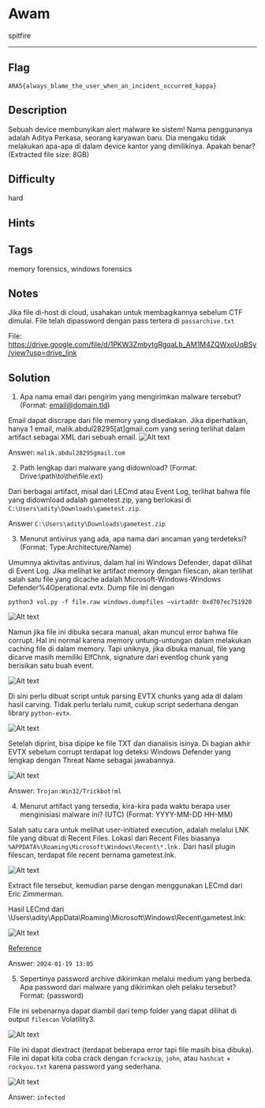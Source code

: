 # Awam

spitfire

---

## Flag

```
ARA5{always_blame_the_user_when_an_incident_occurred_kappa}
```


## Description
Sebuah device membunyikan alert malware ke sistem! Nama penggunanya adalah Aditya Perkasa, seorang karyawan baru. Dia mengaku tidak melakukan apa-apa di dalam device kantor yang dimilikinya. Apakah benar? (Extracted file size: 8GB)

## Difficulty
hard

## Hints

## Tags
memory forensics, windows forensics

## Notes
Jika file di-host di cloud, usahakan untuk membagikannya sebelum CTF dimulai. File telah dipassword dengan pass tertera di `passarchive.txt`

File: https://drive.google.com/file/d/1PKW3ZmbytgRgqaLb_AM1M4ZQWxoUqBSy/view?usp=drive_link
## Solution
1. Apa nama email dari pengirim yang mengirimkan malware tersebut?
(Format: email@domain.tld)

Email dapat discrape dari file memory yang disediakan. Jika diperhatikan, hanya 1 email, malik.abdul28295[at]gmail.com yang sering terlihat dalam artifact sebagai XML dari sebuah email.
![Alt text](image.png)

Answer: `malik.abdul28295gmail.com`

2. Path lengkap dari malware yang didownload? (Format: Drive:\path\to\the\file.ext)

Dari berbagai artifact, misal dari LECmd atau Event Log, terlihat bahwa file yang didownload adalah gametest.zip, yang berlokasi di `C:\Users\adity\Downloads\gametest.zip`.

Answer `C:\Users\adity\Downloads\gametest.zip`

3. Menurut antivirus yang ada, apa nama dari ancaman yang terdeteksi? (Format: Type:Architecture/Name)

Umumnya aktivitas antivirus, dalam hal ini Windows Defender, dapat dilihat di Event Log. Jika melihat ke artifact memory dengan filescan, akan terlihat salah satu file yang dicache adalah Microsoft-Windows-Windows Defender%4Operational.evtx. Dump file ini dengan

`python3 vol.py -f file.raw windows.dumpfiles –virtaddr 0xd707ec751920`

![Alt text](image-1.png)

Namun jika file ini dibuka secara manual, akan muncul error bahwa file corrupt. Hal ini normal karena memory untung-untungan dalam melakukan caching file di dalam memory. Tapi uniknya, jika dibuka manual, file yang dicarve masih memiliki ElfChnk, signature dari eventlog chunk yang berisikan satu buah event.

![Alt text](image-2.png)

Di sini perlu dibuat script untuk parsing EVTX chunks yang ada di dalam hasil carving.
Tidak perlu terlalu rumit, cukup script sederhana dengan library `python-evtx`.

![Alt text](image-3.png)

Setelah diprint, bisa dipipe ke file TXT dan dianalisis isinya.
Di bagian akhir EVTX sebelum corrupt terdapat log deteksi Windows Defender yang lengkap dengan Threat Name sebagai jawabannya.

![Alt text](image-4.png)

Answer: `Trojan:Win32/Trickbot!ml`

4. Menurut artifact yang tersedia, kira-kira pada waktu berapa user menginisiasi malware ini? (UTC) (Format: YYYY-MM-DD HH-MM)

Salah satu cara untuk melihat user-initiated execution, adalah melalui LNK file yang dibuat di Recent Files.
Lokasi dari Recent Files biasanya `%APPDATA%\Roaming\Microsoft\Windows\Recent\*.lnk.`
Dari hasil plugin filescan, terdapat file recent bernama gametest.lnk.

![Alt text](image-5.png)

Extract file tersebut, kemudian parse dengan menggunakan LECmd dari Eric Zimmerman.

Hasil LECmd dari \Users\adity\AppData\Roaming\Microsoft\Windows\Recent\gametest.lnk:

![Alt text](image-6.png)

[Reference](https://www.thedfirspot.com/post/a-lnk-to-the-past-utilizing-lnk-files-for-your-investigations)

Answer: `2024-01-19 13:05`

5. Sepertinya password archive dikirimkan melalui medium yang berbeda. Apa password dari malware yang dikirimkan oleh pelaku tersebut? Format: (password)

File ini sebenarnya dapat diambil dari temp folder yang dapat dilihat di output `filescan` Volatility3.

![Alt text](image-7.png)

File ini dapat diextract (terdapat beberapa error tapi file masih bisa dibuka). File ini dapat kita coba crack dengan `fcrackzip`, `john`, atau `hashcat` + `rockyou.txt` karena password yang sederhana.

![Alt text](image-8.png)

Answer: `infected`